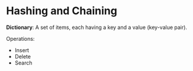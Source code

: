 # Hashing and Chaining

**Dictionary**: A set of items, each having a key and a value (key-value pair).

Operations:

- Insert
- Delete
- Search
